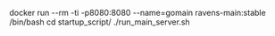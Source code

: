 
docker run --rm -ti -p8080:8080 --name=gomain ravens-main:stable /bin/bash
cd startup_script/
./run_main_server.sh
